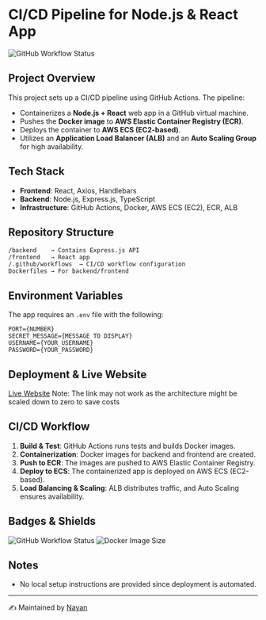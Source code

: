 # CI/CD Pipeline for Node.js & React App

![GitHub Workflow Status](https://img.shields.io/github/actions/workflow/status/NayanAnsh/devops-github-actions-aws-docker/.github%2Fworkflows%2Faws.yml)

## Project Overview
This project sets up a CI/CD pipeline using GitHub Actions. The pipeline:
- Containerizes a **Node.js + React** web app in a GitHub virtual machine.
- Pushes the **Docker image** to **AWS Elastic Container Registry (ECR)**.
- Deploys the container to **AWS ECS (EC2-based)**.
- Utilizes an **Application Load Balancer (ALB)** and an **Auto Scaling Group** for high availability.

## Tech Stack
- **Frontend**: React, Axios, Handlebars
- **Backend**: Node.js, Express.js, TypeScript
- **Infrastructure**: GitHub Actions, Docker, AWS ECS (EC2), ECR, ALB

## Repository Structure
```
/backend    → Contains Express.js API
/frontend   → React app
/.github/workflows  → CI/CD workflow configuration
Dockerfiles → For backend/frontend
```

## Environment Variables
The app requires an `.env` file with the following:
```
PORT={NUMBER}  
SECRET_MESSAGE={MESSAGE TO DISPLAY}  
USERNAME={YOUR_USERNAME}  
PASSWORD={YOUR_PASSWORD}  
```

## Deployment & Live Website
[Live Website](http://alb-t3-mid-984506528.ap-south-1.elb.amazonaws.com/) 
Note: The link may not work as the architecture might be scaled down to zero to save costs

## CI/CD Workflow
1. **Build & Test**: GitHub Actions runs tests and builds Docker images.
2. **Containerization**: Docker images for backend and frontend are created.
3. **Push to ECR**: The images are pushed to AWS Elastic Container Registry.
4. **Deploy to ECS**: The containerized app is deployed on AWS ECS (EC2-based).
5. **Load Balancing & Scaling**: ALB distributes traffic, and Auto Scaling ensures availability.

## Badges & Shields
![GitHub Workflow Status](https://img.shields.io/github/actions/workflow/status/your-repo-name/ci-cd-pipeline.yml)
![Docker Image Size](https://img.shields.io/docker/image-size/your-docker-image/latest)

## Notes
- No local setup instructions are provided since deployment is automated.

---
✍️ Maintained by [Nayan](https://github.com/NayanAnsh)

